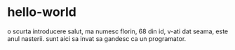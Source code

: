 # hello-world
o scurta introducere
salut,
ma numesc florin, 68 din id, v-ati dat seama, este anul nasterii.
sunt aici sa invat sa gandesc ca un programator.

